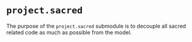 # `project.sacred`
The purpose of the `project.sacred` submodule is to decouple all sacred related code
as much as possible from the model.
